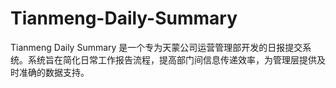 # Tianmeng-Daily-Summary
Tianmeng Daily Summary 是一个专为天蒙公司运营管理部开发的日报提交系统。系统旨在简化日常工作报告流程，提高部门间信息传递效率，为管理层提供及时准确的数据支持。
